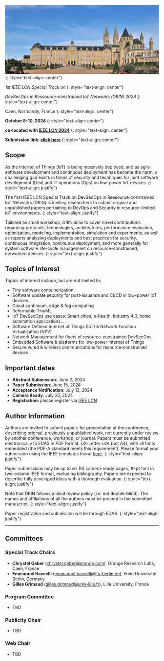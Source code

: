 ![image](/banner.jpg)
{: style="text-align: center"}

_1st IEEE LCN Special Track on_
{: style="text-align: center"}

_DevSecOps in Ressource-constrained IoT Networks (DRIN) 2024_
{: style="text-align: center"}

Caen, Normandy, France
{: style="text-align: center"}

**October 8-10, 2024**
{: style="text-align: center"}

**co-located with [IEEE LCN 2024](https://www.ieeelcn.org/)**
{: style="text-align: center"}

**Submission link: [click here](https://www.ieeelcn.org/)**
{: style="text-align: center"}

## Scope
As the Internet of Things (IoT) is being massively deployed, and as agile software development and continuous deployment has become the norm, a challenging gap exists in terms of security and techniques for joint software development (Dev) and IT operations (Ops) on low-power IoT devices.
{: style="text-align: justify"}

The first IEEE LCN Special Track on DevSecOps in Ressource-constrained IoT Networks (DRIN) is inviting  researchers to submit original and unpublished papers pertaining to DevOps and Security in resource-limited IoT environments.
{: style="text-align: justify"}

Tailored as small workshop, DRIN aims to cover novel contributions regarding protocols, technologies, architectures, performance evaluation, optimization, modeling, implementation, simulation and experiments, as well as reports analyzing deployments and best practices for security, continuous integration, continuous deployment, and more generally for system software life-cycle management on resource-constrained, networked devices.
{: style="text-align: justify"}


## Topics of Interest
Topics of interest include, but are not limited to:
- Tiny software containerization
- Software update security for post-issuance and CI/CD in low-power IoT devices
- Cloud continuum, edge & fog computing
- Reformable TinyML
- IoT DevSecOps use cases: Smart cities, e-health, Industry 4.0, home automation applications...
- Software Defined Internet of Things (IoT) & Network Function Virtualization (NFV)
- Network Management for fleets of resource-constrained DevSecOps
- Embedded Software & platforms for low-power Internet of Things
- Secure wired & wireless communications for resource-constrained devices

## Important dates
- **Abstract Submission**: June 2, 2024
- **Paper Submission**: June 15, 2024
- **Acceptance Notification**: July 13, 2024
- **Camera Ready**: July 25, 2024
- **Registration**: please register via [IEEE LCN](https://www.ieeelcn.org/)

## Author Information
Authors are invited to submit papers for presentation at the conference, describing original, previously unpublished work, not currently under review by another conference, workshop, or journal. 
Papers must be submitted electronically to EDAS in PDF format, US-Letter size (not A4), with all fonts embedded (the PDF-A standard meets this requirement). 
Please format your submission using the IEEE templates found [here](https://www.ieee.org/conferences/publishing/templates.html).
{: style="text-align: justify"}

Paper submissions may be up to six (6) camera-ready pages, 10 pt font in two-column IEEE format, excluding bibliography. 
Papers are expected to describe fully developed ideas with a thorough evaluation.
{: style="text-align: justify"}

Note that DRIN follows a blind review policy (i.e. not double-blind). 
The names and affiliations of all the authors must be present in the submitted manuscript.
{: style="text-align: justify"}

Paper registration and submission will be through EDAS.
{: style="text-align: justify"}

* * *

## Committees

### Special Track Chairs
- **Chrystel Gaber** ([chrystel.gaber@orange.com](mailto:chrystel.gaber@orange.com)), Orange Research Labs, Caen, France
- **Emmanuel Baccelli** ([emmanuel.baccelli@fu-berlin.de](mailto:emmanuel.baccelli@fu-berlin.de)), Freie Universität Berlin, Germany
- **Gilles Grimaud** ([gilles.grimaud@univ-lille.fr](mailto:gilles.grimaud@univ-lille.fr)), Lille University, France


  
### Program Committee
- TBD

### Publicity Chair
- TBD

### Web Chair
- TBD


